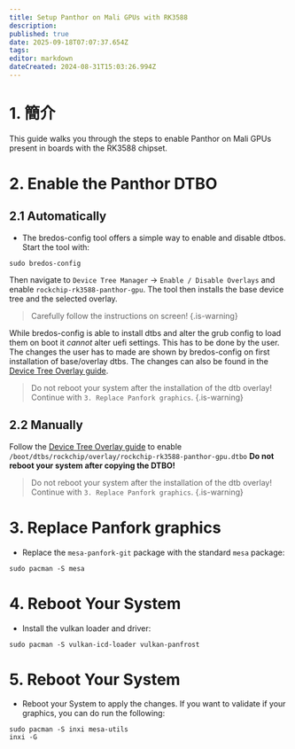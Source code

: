```yaml
---
title: Setup Panthor on Mali GPUs with RK3588
description:
published: true
date: 2025-09-18T07:07:37.654Z
tags:
editor: markdown
dateCreated: 2024-08-31T15:03:26.994Z
---
```


# 1. 簡介

This guide walks you through the steps to enable Panthor on Mali GPUs present in boards with the RK3588 chipset.

# 2. Enable the Panthor DTBO

## 2.1 Automatically

- The bredos-config tool offers a simple way to enable and disable dtbos. Start the tool with:

```
sudo bredos-config
```

Then navigate to `Device Tree Manager` -> `Enable / Disable Overlays` and enable `rockchip-rk3588-panthor-gpu`. The tool then installs the base device tree and the selected overlay.

> Carefully follow the instructions on screen!
> {.is-warning}

While bredos-config is able to install dtbs and alter the grub config to load them on boot it _cannot_ alter uefi settings. This has to be done by the user. The changes the user has to made are shown by bredos-config on first installation of base/overlay dtbs. The changes can also be found in the [Device Tree Overlay guide](/how-to/how-to-enable-dtbos).

> Do not reboot your system after the installation of the dtb overlay!
> Continue with `3. Replace Panfork graphics`.
> {.is-warning}

## 2.2 Manually

Follow the [Device Tree Overlay guide](/how-to/how-to-enable-dtbos) to enable
`/boot/dtbs/rockchip/overlay/rockchip-rk3588-panthor-gpu.dtbo`
**Do not reboot your system after copying the DTBO!**

> Do not reboot your system after the installation of the dtb overlay!
> Continue with `3. Replace Panfork graphics`.
> {.is-warning}

# 3. Replace Panfork graphics

- Replace the `mesa-panfork-git` package with the standard `mesa` package:

```
sudo pacman -S mesa
```

# 4. Reboot Your System

- Install the vulkan loader and driver:

```
sudo pacman -S vulkan-icd-loader vulkan-panfrost
```

# 5. Reboot Your System

- Reboot your System to apply the changes. If you want to validate if your graphics, you can do run the following:

```
sudo pacman -S inxi mesa-utils
inxi -G
```
